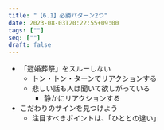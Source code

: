 ```yaml
---
title: "【6.1】必勝パターン2つ"
date: 2023-08-03T20:22:55+09:00
tags: [""]
seq: [""]
draft: false
---
```


- 「冠婚葬祭」をスルーしない
  - トン・トン・ターンでリアクションする
  - 悲しい話も人は聞いて欲しがっている
    - 静かにリアクションする
- こだわりのサインを見つけよう
  - 注目すべきポイントは、「ひととの違い」
